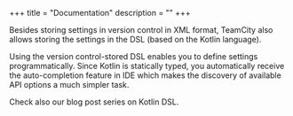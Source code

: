 +++
title = "Documentation"
description = ""
+++

Besides storing settings in version control in XML format, TeamCity also allows storing the settings in the DSL (based on the Kotlin language).

Using the version control-stored DSL enables you to define settings programmatically. Since Kotlin is statically typed, you automatically receive the auto-completion feature in IDE which makes the discovery of available API options a much simpler task.

Check also our blog post series on Kotlin DSL.